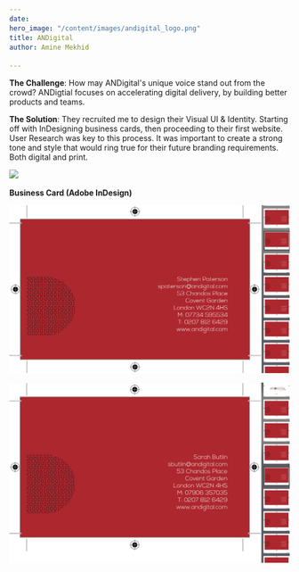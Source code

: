 ```yaml
---
date: 
hero_image: "/content/images/andigital_logo.png"
title: ANDigital
author: Amine Mekhid

---
```

**The Challenge**: How may ANDigital's unique voice stand out from the crowd? ANDigtial focuses on accelerating digital delivery, by building better products and teams.

**The Solution**: They recruited me to design their Visual UI & Identity. Starting off with InDesigning business cards, then proceeding to their first website. User Research was key to this process. It was important to create a strong tone and style that would ring true for their future branding requirements. Both digital and print.

![](/content/images/andigital2.JPG)

**Business Card (Adobe InDesign)**

![](/content/images/andigital_cards1.png)

![](/content/images/andigital_cards2.png)